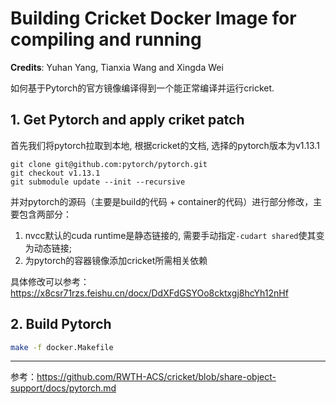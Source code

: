 # Building Cricket Docker Image for compiling and running 

**Credits**: Yuhan Yang, Tianxia Wang and Xingda Wei

如何基于Pytorch的官方镜像编译得到一个能正常编译并运行cricket.



## 1. Get Pytorch and apply criket patch 

首先我们将pytorch拉取到本地, 根据cricket的文档, 选择的pytorch版本为v1.13.1

```
git clone git@github.com:pytorch/pytorch.git
git checkout v1.13.1
git submodule update --init --recursive
```

并对pytorch的源码（主要是build的代码 + container的代码）进行部分修改，主要包含两部分：

1. nvcc默认的cuda runtime是静态链接的, 需要手动指定`-cudart shared`使其变为动态链接; 
2. 为pytorch的容器镜像添加cricket所需相关依赖

具体修改可以参考：https://x8csr71rzs.feishu.cn/docx/DdXFdGSYOo8cktxgj8hcYh12nHf



## 2. Build Pytorch 

```Bash
make -f docker.Makefile
```

---

参考：https://github.com/RWTH-ACS/cricket/blob/share-object-support/docs/pytorch.md
